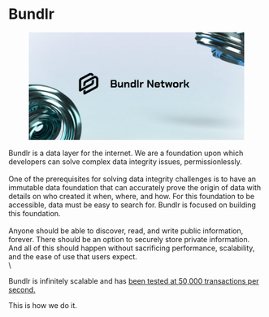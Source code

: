 # Bundlr

<figure><img src="../../.gitbook/assets/image (1) (1) (1) (1) (1) (1) (1) (1).png" alt=""><figcaption></figcaption></figure>

Bundlr is a data layer for the internet. We are a foundation upon which developers can solve complex data integrity issues, permissionlessly.\
\
One of the prerequisites for solving data integrity challenges is to have an immutable data foundation that can accurately prove the origin of data with details on who created it when, where, and how. For this foundation to be accessible, data must be easy to search for. Bundlr is focused on building this foundation.\
\
Anyone should be able to discover, read, and write public information, forever. There should be an option to securely store private information. And all of this should happen without sacrificing performance, scalability, and the ease of use that users expect.\
\


Bundlr is infinitely scalable and has [been tested at 50,000 transactions per second.](https://www.youtube.com/watch?v=JKEivHKDXAo)

This is how we do it.
